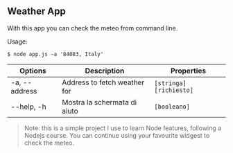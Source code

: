 ## Weather App

With this app you can check the meteo from command line. 

Usage: 

```console
$ node app.js -a '84083, Italy'
```

| Options | Description | Properties |
| ------- | ----------- | ---------- | 
| -a, --address | Address to fetch weather for | `[stringa]` `[richiesto]` |
| --help, -h    | Mostra la schermata di aiuto | `[booleano]`


> Note: this is a simple project I use to learn Node features, following a Nodejs course. You can continue using your favourite widgest to check the meteo. 